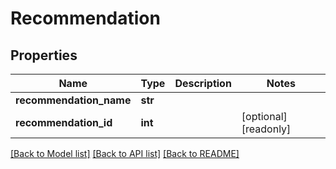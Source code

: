 # Recommendation

## Properties
Name | Type | Description | Notes
------------ | ------------- | ------------- | -------------
**recommendation_name** | **str** |  | 
**recommendation_id** | **int** |  | [optional] [readonly] 

[[Back to Model list]](../README.md#documentation-for-models) [[Back to API list]](../README.md#documentation-for-api-endpoints) [[Back to README]](../README.md)


